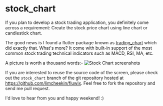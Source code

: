 # stock_chart

If you plan to develop a stock trading application, you definitely come across a requirement: Create the stock price chart using line chart or candlestick chart.

The good news is I found a flutter package known as [trading_chart](https://pub.dev/packages/trading_chart) which did exactly that. What's more? It come with built-in support of the most common stock trading technical indicators such as MACD, RSI, MA, etc.

A picture is worth a thousand words:-
![Stock Chart screenshots](https://github.com/limcheekin/fluwix/raw/main/stock_chart/images/screenshots.gif "Stock Chart screenshots")

If you are interested to reuse the source code of the screen, please check out the `stock_chart` branch of the git repository hosted at https://github.com/limcheekin/fluwix. Feel free to fork the repository and send me pull request.

I'd love to hear from you and happy weekend! :)